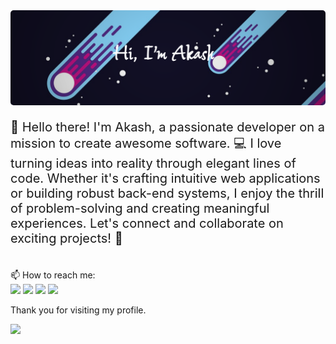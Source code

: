 <img src="assets/my_name.png" style="height: 50%; width: 200%; border-radius: 5px;">
<p style="font-size: 20px;">👋 Hello there! I'm Akash, a passionate developer on a mission to create awesome software. 💻 I love turning ideas into reality through elegant lines of code. Whether it's crafting intuitive web applications or building robust back-end systems, I enjoy the thrill of problem-solving and creating meaningful experiences. Let's connect and collaborate on exciting projects! 🚀<p>
<br>
📫 How to reach me: 
<br>
<span><a href="https://www.facebook.com/niazmahmud.akash.7/"><img src="https://img.icons8.com/bubbles/50/000000/facebook-new.png"/></a>
<a href="https://www.reddit.com/user/Viperz75"><img src="https://img.icons8.com/bubbles/50/000000/reddit.png"/></a>
<a href="https://twitter.com/Viperz75"><img src="https://img.icons8.com/bubbles/50/000000/twitter-circled.png"/></a>
<a href="https://akashmahmud.ml/"><img src="https://img.icons8.com/external-tulpahn-flat-tulpahn/50/000000/external-internet-work-from-home-tulpahn-flat-tulpahn.png"/></a></span>

<p>Thank you for visiting my profile.</p>

![](https://visitor-badge.glitch.me/badge?page_id=Viperz75.Viperz75.visitor-badge)


<!---
Viperz75/Viperz75 is a ✨ special ✨ repository because its `README.md` (this file) appears on your GitHub profile.
You can click the Preview link to take a look at your changes.
--->
